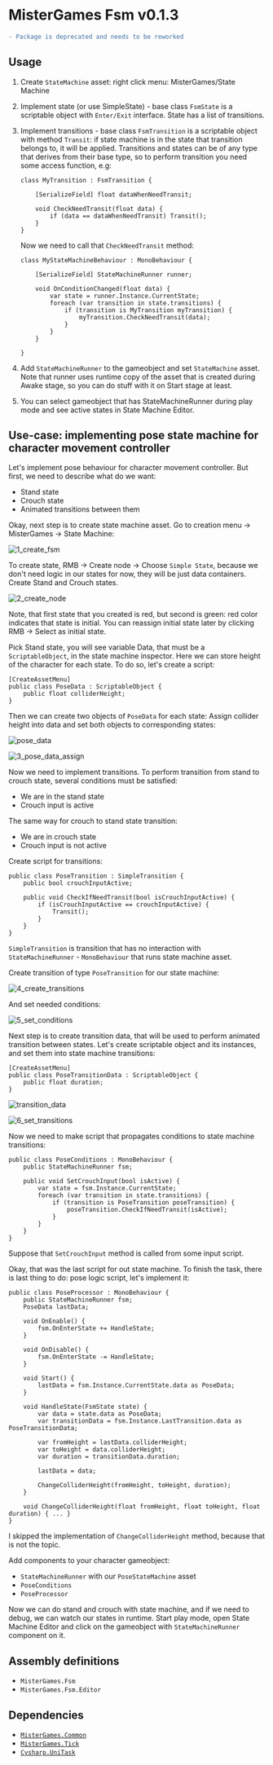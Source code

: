 # MisterGames Fsm v0.1.3

```diff
- Package is deprecated and needs to be reworked
```

## Usage
1. Create `StateMachine` asset: right click menu: MisterGames/State Machine

2. Implement state (or use SimpleState) - base class `FsmState` is a scriptable object with `Enter/Exit` interface. 
   State has a list of transitions.
   
3. Implement transitions - base class `FsmTransition` is a scriptable object with method `Transit`: 
   if state machine is in the state that transition belongs to, it will be applied. 
   Transitions and states can be of any type that derives from their base type, so to perform transition you
   need some access function, e.g:
   
   ```
   class MyTransition : FsmTransition {
       
       [SerializeField] float dataWhenNeedTransit;
       
       void CheckNeedTransit(float data) {
           if (data == dataWhenNeedTransit) Transit();
       }
   }
   ```
   
   Now we need to call that `CheckNeedTransit` method:
   
   ```
   class MyStateMachineBehaviour : MonoBehaviour {
       
       [SerializeField] StateMachineRunner runner;
       
       void OnConditionChanged(float data) {
           var state = runner.Instance.CurrentState;
           foreach (var transition in state.transitions) {
               if (transition is MyTransition myTransition) {
                   myTransition.CheckNeedTransit(data);
               }
           }
       }
       
   }
   ```
    
4. Add `StateMachineRunner` to the gameobject and set `StateMachine` asset. Note that runner uses
   runtime copy of the asset that is created during Awake stage, so you can do stuff with it on Start
   stage at least.

5. You can select gameobject that has StateMachineRunner during play mode and see active states in State Machine Editor.

## Use-case: implementing pose state machine for character movement controller

Let's implement pose behaviour for character movement controller. But first, we need to describe what do we want:
- Stand state
- Crouch state
- Animated transitions between them
  
Okay, next step is to create state machine asset. Go to creation menu -> MisterGames -> State Machine:

![1_create_fsm](https://user-images.githubusercontent.com/109593086/208444536-a24e982a-c91c-4b58-9d7c-2d44d12e861d.gif)

To create state, RMB -> Create node -> Choose ```Simple State```, because we don't need logic in our states for now,
they will be just data containers. Create Stand and Crouch states. 

![2_create_node](https://user-images.githubusercontent.com/109593086/208444612-55622825-406d-49af-84fd-57c8c1809f4e.gif)

Note, that first state that you created is red, but second is green: red color indicates that state is initial. 
You can reassign initial state later by clicking RMB -> Select as initial state.

Pick Stand state, you will see variable Data, that must be a ```ScriptableObject```, in the state machine inspector.
Here we can store height of the character for each state. To do so, let's create a script:

```
[CreateAssetMenu]
public class PoseData : ScriptableObject {
    public float colliderHeight;
}
```

Then we can create two objects of ```PoseData``` for each state:
Assign collider height into data and set both objects to corresponding states:

![pose_data](https://user-images.githubusercontent.com/109593086/208444665-9982bdf9-26cb-4b9d-845b-64dd4d5e6acc.png)

![3_pose_data_assign](https://user-images.githubusercontent.com/109593086/208444684-15afd0f3-34fd-4f64-9d58-cfc5cb9276b9.gif)

Now we need to implement transitions. To perform transition from stand to crouch state,
several conditions must be satisfied:

- We are in the stand state
- Crouch input is active

The same way for crouch to stand state transition:

- We are in crouch state
- Crouch input is not active

Create script for transitions:

```
public class PoseTransition : SimpleTransition {
    public bool crouchInputActive;
        
    public void CheckIfNeedTransit(bool isCrouchInputActive) {
        if (isCrouchInputActive == crouchInputActive) {
            Transit();
        }
    }  
}
```

```SimpleTransition``` is transition that has no interaction with ```StateMachineRunner``` - ```MonoBehaviour``` that runs 
state machine asset.

Create transition of type ```PoseTransition``` for our state machine:

![4_create_transitions](https://user-images.githubusercontent.com/109593086/208444716-8b1c4e6d-2117-4bf0-96c5-045c366b58b3.gif)

And set needed conditions:

![5_set_conditions](https://user-images.githubusercontent.com/109593086/208444738-8a5da324-4b0a-48b6-9ba9-910c17463cc3.gif)

Next step is to create transition data, that will be used to perform animated transition between states. 
Let's create scriptable object and its instances, and set them into state machine transitions:

```
[CreateAssetMenu]
public class PoseTransitionData : ScriptableObject {
    public float duration;
}
``` 

![transition_data](https://user-images.githubusercontent.com/109593086/208444767-c02eb1fa-63f1-471b-be26-13656d945b6c.png)

![6_set_transitions](https://user-images.githubusercontent.com/109593086/208444785-cd2fbdc8-d6cf-48f6-aeb7-f4af2cb4cdc3.gif)

Now we need to make script that propagates conditions to state machine transitions:

```
public class PoseConditions : MonoBehaviour {
    public StateMachineRunner fsm;
    
    public void SetCrouchInput(bool isActive) {
        var state = fsm.Instance.CurrentState;
        foreach (var transition in state.transitions) {
            if (transition is PoseTransition poseTransition) {
                poseTransition.CheckIfNeedTransit(isActive);
            }
        }
    }
}
``` 

Suppose that ```SetCrouchInput``` method is called from some input script.

Okay, that was the last script for out state machine. To finish the task, there is last thing to do:
pose logic script, let's implement it:

``` 
public class PoseProcessor : MonoBehaviour {
    public StateMachineRunner fsm;
    PoseData lastData;
    
    void OnEnable() {
        fsm.OnEnterState += HandleState;
    }
    
    void OnDisable() {
        fsm.OnEnterState -= HandleState;
    }
    
    void Start() {
        lastData = fsm.Instance.CurrentState.data as PoseData;
    }
    
    void HandleState(FsmState state) {
        var data = state.data as PoseData;
        var transitionData = fsm.Instance.LastTransition.data as PoseTransitionData;
        
        var fromHeight = lastData.colliderHeight;
        var toHeight = data.colliderHeight;
        var duration = transitionData.duration;
        
        lastData = data;
        
        ChangeColliderHeight(fromHeight, toHeight, duration);
    }
    
    void ChangeColliderHeight(float fromHeight, float toHeight, float duration) { ... }
}
```

I skipped the implementation of ```ChangeColliderHeight``` method, because that is not the topic.

Add components to your character gameobject:
- ```StateMachineRunner``` with our ```PoseStateMachine``` asset
- ```PoseConditions```
- ```PoseProcessor```

Now we can do stand and crouch with state machine, and if we need to debug, we can watch our states in runtime. 
Start play mode, open State Machine Editor and click on the gameobject with ```StateMachineRunner``` component on it.

## Assembly definitions
- `MisterGames.Fsm`
- `MisterGames.Fsm.Editor`

## Dependencies
- [`MisterGames.Common`](https://github.com/theverymistergames/unity-common/tree/master/Common)
- [`MisterGames.Tick`](https://github.com/theverymistergames/unity-common/tree/master/Tick)
- [`Cysharp.UniTask`](https://github.com/Cysharp/UniTask)
